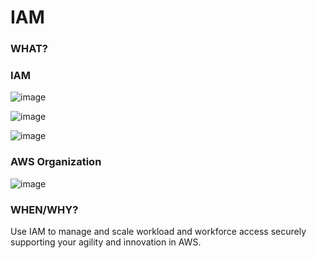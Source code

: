 # IAM

### WHAT?

### IAM


![image](https://user-images.githubusercontent.com/25337881/197484717-7709c06a-e89f-48fb-92c5-edb249883b5b.png)


![image](https://user-images.githubusercontent.com/25337881/197543798-5a08193d-2a0c-4d2d-8866-a1ae839716c8.png)


![image](https://user-images.githubusercontent.com/25337881/197544014-0e25c361-9135-419b-a63f-f7090dfc10f4.png)


### AWS Organization

![image](https://user-images.githubusercontent.com/25337881/197543650-a421a44c-3dfc-445c-983f-2befd57d5a37.png)




### WHEN/WHY?

Use IAM to manage and scale workload and workforce access securely supporting your agility and innovation in AWS. 






